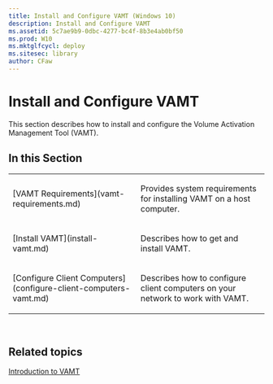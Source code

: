 ```yaml
---
title: Install and Configure VAMT (Windows 10)
description: Install and Configure VAMT
ms.assetid: 5c7ae9b9-0dbc-4277-bc4f-8b3e4ab0bf50
ms.prod: W10
ms.mktglfcycl: deploy
ms.sitesec: library
author: CFaw
---
```


# Install and Configure VAMT


This section describes how to install and configure the Volume Activation Management Tool (VAMT).

## In this Section


<table>
<colgroup>
<col width="50%" />
<col width="50%" />
</colgroup>
<tbody>
<tr class="odd">
<td align="left"><p>[VAMT Requirements](vamt-requirements.md)</p></td>
<td align="left"><p>Provides system requirements for installing VAMT on a host computer.</p></td>
</tr>
<tr class="even">
<td align="left"><p>[Install VAMT](install-vamt.md)</p></td>
<td align="left"><p>Describes how to get and install VAMT.</p></td>
</tr>
<tr class="odd">
<td align="left"><p>[Configure Client Computers](configure-client-computers-vamt.md)</p></td>
<td align="left"><p>Describes how to configure client computers on your network to work with VAMT.</p></td>
</tr>
</tbody>
</table>

 

## Related topics


[Introduction to VAMT](introduction-vamt.md)

 

 





